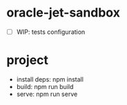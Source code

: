 # oracle-jet-sandbox
- [ ] WIP: tests configuration

# project
- install deps: npm install
- build: npm run build
- serve: npm run serve
